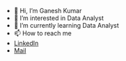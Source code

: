 - 👋 Hi, I’m Ganesh Kumar
- 👀 I’m interested in Data Analyst
- 🌱 I’m currently learning Data Analyst
- 📫 How to reach me
-  [LinkedIn](www.linkedin.com/in/ganeshkumar215)
-  [Mail](kommuganeshkumar6@gmail.com)
  

<!---
ganesh0215/ganesh0215 is a ✨ special ✨ repository because its `README.md` (this file) appears on your GitHub profile.
You can click the Preview link to take a look at your changes.
--->
